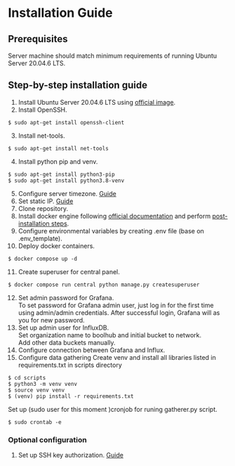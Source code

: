 # Installation Guide

## Prerequisites
Server machine should match minimum requirements of running Ubuntu Server 20.04.6 LTS.

## Step-by-step installation guide
1. Install Ubuntu Server 20.04.6 LTS using [official image](https://releases.ubuntu.com/focal/).
2. Install OpenSSH.
```
$ sudo apt-get install openssh-client
```
3. Install net-tools.
```
$ sudo apt-get install net-tools
```
4. Install python pip and venv.
```
$ sudo apt-get install python3-pip
$ sudo apt-get install python3.8-venv
```
5. Configure server timezone. [Guide](https://linuxize.com/post/how-to-set-or-change-timezone-in-linux/)
6. Set static IP. [Guide](https://www.freecodecamp.org/news/setting-a-static-ip-in-ubuntu-linux-ip-address-tutorial/)
7. Clone repository.
8. Install docker engine following [official documentation](https://docs.docker.com/engine/install/) and perform [post-installation steps](https://docs.docker.com/engine/install/linux-postinstall/).
9. Configure environmental variables by creating .env file (base on .env_template).
10. Deploy docker containers.
```
$ docker compose up -d
```
11. Create superuser for central panel.
```
$ docker compose run central python manage.py createsuperuser
```
12. Set admin password for Grafana.   
To set password for Grafana admin user, just log in for the first time using admin/admin credentials.
After successful login, Grafana will as you for new password.
13. Set up admin user for InfluxDB.  
Set organization name to boolhub and initial bucket to network.   
Add other data buckets manually.
14. Configure connection between Grafana and Influx.  
15. Configure data gathering
Create venv and install all libraries listed in requirements.txt in scripts directory
```
$ cd scripts
$ python3 -m venv venv
$ source venv venv
$ (venv) pip install -r requirements.txt
```
Set up (sudo user for this moment )cronjob for runing gatherer.py script.
```
$ sudo crontab -e
```

### Optional configuration
1. Set up SSH key authorization. [Guide](https://www.digitalocean.com/community/tutorials/how-to-set-up-ssh-keys-on-ubuntu-20-04)
